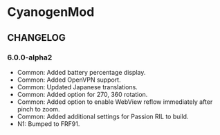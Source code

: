 CyanogenMod
===============

CHANGELOG
---------

### 6.0.0-alpha2
* Common: Added battery percentage display.
* Common: Added OpenVPN support.
* Common: Updated Japanese translations.
* Common: Added option for 270, 360 rotation.
* Common: Added option to enable WebView reflow immediately after pinch to zoom.
* Common: Added additional settings for Passion RIL to build.
* N1: Bumped to FRF91.
